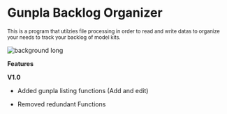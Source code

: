 # Gunpla Backlog Organizer

<sub> This is a program that utilzies file processing in order to read and write datas to organize your needs to track your backlog of model kits. </sub>

![background long](https://user-images.githubusercontent.com/79687001/232764540-92db84ab-9b5c-4255-a34c-e7d64142a219.jpg)


**Features** 


**V1.0**
+ Added gunpla listing functions (Add and edit)  
- Removed redundant Functions 

